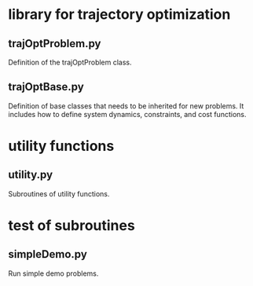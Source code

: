 

# library for trajectory optimization

## trajOptProblem.py
Definition of the trajOptProblem class.

## trajOptBase.py
Definition of base classes that needs to be inherited for new problems.
It includes how to define system dynamics, constraints, and cost functions.

# utility functions

## utility.py
Subroutines of utility functions.

# test of subroutines

## simpleDemo.py
Run simple demo problems.

